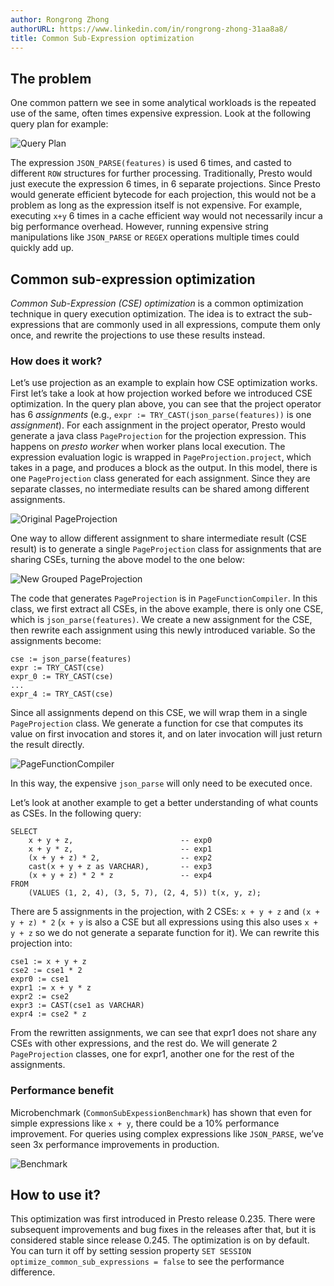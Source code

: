```yaml
---
author: Rongrong Zhong
authorURL: https://www.linkedin.com/in/rongrong-zhong-31aa8a8/
title: Common Sub-Expression optimization
---
```


## The problem

One common pattern we see in some analytical workloads is the repeated use of the same, often times expensive expression. Look at the following query plan for example:

![Query Plan](/img/blog/2021-11-19-common-sub-expression-optimization/query-plan.png)

The expression `JSON_PARSE(features)` is used 6 times, and casted to different `ROW` structures for further processing. Traditionally, Presto would just execute the expression 6 times, in 6 separate projections. Since Presto would generate efficient bytecode for each projection, this would not be a problem as long as the expression itself is not expensive. For example, executing `x+y` 6 times in a cache efficient way would not necessarily incur a big performance overhead. However, running expensive string manipulations like `JSON_PARSE` or `REGEX` operations multiple times could quickly add up.
<!--truncate-->

## Common sub-expression optimization

*Common Sub-Expression (CSE) optimization* is a common optimization technique in query execution optimization. The idea is to extract the sub-expressions that are commonly used in all expressions, compute them only once, and rewrite the projections to use these results instead.

### How does it work?

Let’s use projection as an example to explain how CSE optimization works. First let’s take a look at how projection worked before we introduced CSE optimization. In the query plan above, you can see that the project operator has 6 *assignments* (e.g., `expr := TRY_CAST(json_parse(features))` is one *assignment*). For each assignment in the project operator, Presto would generate a java class `PageProjection` for the projection expression. This happens on *presto worker* when worker plans local execution. The expression evaluation logic is wrapped in `PageProjection.project`, which takes in a page, and produces a block as the output. In this model, there is one `PageProjection` class generated for each assignment. Since they are separate classes, no intermediate results can be shared among different assignments.

![Original PageProjection](/img/blog/2021-11-19-common-sub-expression-optimization/page-projection.png)

One way to allow different assignment to share intermediate result (CSE result) is to generate a single `PageProjection` class for assignments that are sharing CSEs, turning the above model to the one below:

![New Grouped PageProjection](/img/blog/2021-11-19-common-sub-expression-optimization/new-page-projection.png)

The code that generates `PageProjection` is in `PageFunctionCompiler`. In this class, we first extract all CSEs, in the above example, there is only one CSE, which is `json_parse(features)`. We create a new assignment for the CSE, then rewrite each assignment using this newly introduced variable. So the assignments become:

```
cse := json_parse(features)
expr := TRY_CAST(cse)
expr_0 := TRY_CAST(cse)
...
expr_4 := TRY_CAST(cse)
```

Since all assignments depend on this CSE, we will wrap them in a single `PageProjection` class. We generate a function for cse that computes its value on first invocation and stores it, and on later invocation will just return the result directly.

![PageFunctionCompiler](/img/blog/2021-11-19-common-sub-expression-optimization/page-function-compiler.png)

In this way, the expensive `json_parse` will only need to be executed once.

Let’s look at another example to get a better understanding of what counts as CSEs. In the following query:

```
SELECT
    x + y + z,                        -- exp0
    x + y * z,                        -- exp1
    (x + y + z) * 2,                  -- exp2
    cast(x + y + z as VARCHAR),       -- exp3
    (x + y + z) * 2 * z               -- exp4
FROM 
    (VALUES (1, 2, 4), (3, 5, 7), (2, 4, 5)) t(x, y, z);
```

There are 5 assignments in the projection, with 2 CSEs: `x + y + z` and `(x + y + z) * 2` (`x + y` is also a CSE but all expressions using this also uses `x + y + z` so we do not generate a separate function for it). We can rewrite this projection into:

```
cse1 := x + y + z
cse2 := cse1 * 2
expr0 := cse1
expr1 := x + y * z
expr2 := cse2
expr3 := CAST(cse1 as VARCHAR)
expr4 := cse2 * z
```

From the rewritten assignments, we can see that expr1 does not share any CSEs with other expressions, and the rest do. We will generate 2 `PageProjection` classes, one for expr1, another one for the rest of the assignments.

### Performance benefit

Microbenchmark (`CommonSubExpessionBenchmark`) has shown that even for simple expressions like `x + y`, there could be a 10% performance improvement. For queries using complex expressions like `JSON_PARSE`, we’ve seen 3x performance improvements in production.

![Benchmark](/img/blog/2021-11-19-common-sub-expression-optimization/benchmark.png)

## How to use it?

This optimization was first introduced in Presto release 0.235. There were subsequent improvements and bug fixes in the releases after that, but it is considered stable since release 0.245. The optimization is on by default. You can turn it off by setting session property `SET SESSION optimize_common_sub_expressions = false` to see the performance difference.
